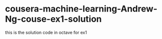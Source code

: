 # cousera-machine-learning-Andrew-Ng-couse-ex1-solution
this is the solution code in octave for ex1
